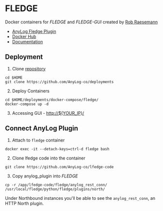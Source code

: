 # FLEDGE
Docker containers for _FLEDGE_ and _FLEDGE-GUI_ created by [Rob Raesemann](https://hub.docker.com/r/robraesemann)

* [AnyLog Fledge Plugin](https://github.com/AnyLog-co/lfedge-code/tree/main/fledge)
* [Docker Hub](https://hub.docker.com/r/robraesemann/fledge)
* [Documentation](https://fledge-iot.readthedocs.io/en/latest/quick_start/index.html)


## Deployment

1. Clone [repository](https://github.com/AnyLog-co/deployments)
```shell
cd $HOME
git clone https://github.com/AnyLog-co/deployments
```

2. Deploy Containers
```shell
cd $HOME/deployments/docker-compose/fledge/
docker-compose up -d 
```

3. Accessing GUI - [http://${YOUR_IP}/]()

## Connect AnyLog Plugin
1. Attach to `fledge` container
```shell
docker exec -it --detach-keys=ctrl-d fledge bash
```

2. Clone lfedge code into the container  
```shell
git clone https://github.com/AnyLog-co/lfedge-code 
```

3. Copy anylog_plugin into _FLEDGE_
```shell
cp -r /app/lfedge-code/fledge/anylog_rest_conn/ /usr/local/fledge/python/fledge/plugins/north/
```

Under Northbound instances you'll be able to see the `anylog_rest_conn`, an HTTP North plugin. 



